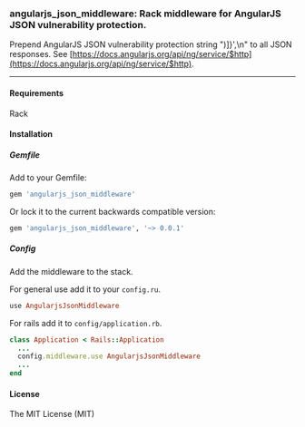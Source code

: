 ### angularjs_json_middleware: Rack middleware for AngularJS JSON vulnerability protection.

Prepend AngularJS JSON vulnerability protection string \")]}',\\n\" to all JSON responses.
See [https://docs.angularjs.org/api/ng/service/$http](https://docs.angularjs.org/api/ng/service/$http).

----

#### Requirements

Rack

#### Installation

##### Gemfile

Add to your Gemfile:

```ruby
gem 'angularjs_json_middleware'
```

Or lock it to the current backwards compatible version:

```ruby
gem 'angularjs_json_middleware', '~> 0.0.1'
```
##### Config

Add the middleware to the stack.

For general use add it to your `config.ru`.

```ruby
use AngularjsJsonMiddleware
```

For rails add it to `config/application.rb`.

```ruby
class Application < Rails::Application
  ...
  config.middleware.use AngularjsJsonMiddleware
  ...
end
```

#### License

The MIT License (MIT)


